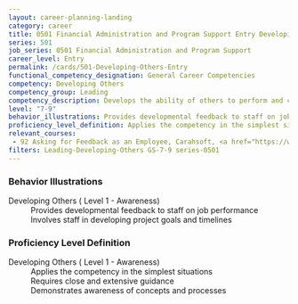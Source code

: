 ```yaml
---
layout: career-planning-landing
category: career
title: 0501 Financial Administration and Program Support Entry Developing Others
series: 501
job_series: 0501 Financial Administration and Program Support
career_level: Entry
permalink: /cards/501-Developing-Others-Entry
functional_competency_designation: General Career Competencies
competency: Developing Others
competency_group: Leading
competency_description: Develops the ability of others to perform and contribute to the organization
level: "7-9"
behavior_illustrations: Provides developmental feedback to staff on job performance ? Involves staff in developing project goals and timelines
proficiency_level_definition: Applies the competency in the simplest situations ? Requires close and extensive guidance ? Demonstrates awareness of concepts and processes
relevant_courses: 
 - 92 Asking for Feedback as an Employee, Carahsoft, <a href="https://www.linkedin.com/learning/asking-for-feedback-as-an-employee">https://www.linkedin.com/learning/asking-for-feedback-as-an-employee</a>
filters: Leading-Developing-Others GS-7-9 series-0501
---
```


<div class="desktop:grid-col-6 margin-y-205">
  <div class="border-top-05 bg-white padding-2 shadow-5 height-full members-hover border-1px border-gray-30 border-top-orange radius-lg">
    <h3>Behavior Illustrations</h3>
    <dl class="text-base"><dt>Developing Others ( Level 1 - Awareness)</dt><dd>Provides developmental feedback to staff on job performance </dd><dd> Involves staff in developing project goals and timelines</dd></dl>
  </div>
</div>
<div class="desktop:grid-col-6 margin-y-205">
  <div class="border-top-05 bg-white padding-2 shadow-5 height-full members-hover border-1px border-gray-30 border-top-orange radius-lg">
    <h3>Proficiency Level Definition</h3>
    <dl class="text-base"><dt>Developing Others ( Level 1 - Awareness)</dt><dd>Applies the competency in the simplest situations </dd><dd> Requires close and extensive guidance </dd><dd> Demonstrates awareness of concepts and processes</dd></dl>
  </div>
</div>